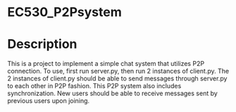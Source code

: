 # EC530_P2Psystem

# Description

This is a project to implement a simple chat system that utilizes P2P connection. To use, first run server.py, then run 2 instances of client.py. The 2 instances of client.py should be able to send messages through server.py to each other in P2P fashion.
This P2P system also includes synchronization. New users should be able to receive messages sent by previous users upon joining.
